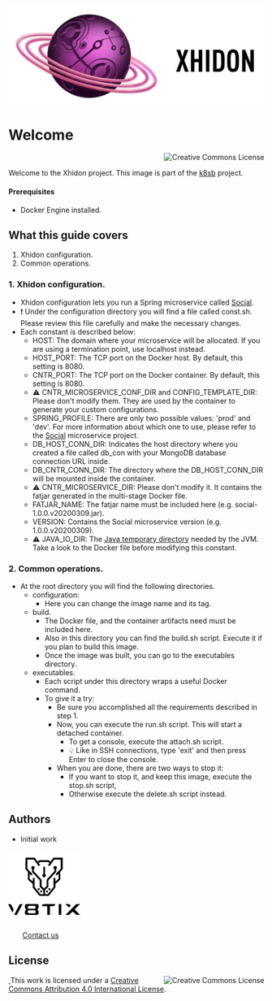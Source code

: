 ![xhidon image](./resources/xhidon-title.png)

# Welcome

<a rel="license" href="http://creativecommons.org/licenses/by/4.0/"><img alt="Creative Commons License" style="display: block; border-width:0; float: right" align="left" src="https://i.creativecommons.org/l/by/4.0/88x31.png"/></a><br/>

Welcome to the Xhidon project. This image is part of the [k8sb](https://github.com/v8tix/k8sb) project.

#### Prerequisites
* Docker Engine installed.

## What this guide covers
1. Xhidon configuration.
2. Common operations.
### 1. Xhidon configuration.
* Xhidon configuration lets you run a Spring microservice called [Social](https://github.com/v8tix/social).
* :exclamation: Under the configuration directory you will find a file called const.sh. Please review this file carefully and make the necessary changes.  
* Each constant is described below:
  * HOST: The domain where your microservice will be allocated. If you are using a termination point, use localhost instead.
  * HOST_PORT: The TCP port on the Docker host. By default, this setting is 8080.
  * CNTR_PORT: The TCP port on the Docker container. By default, this setting is 8080.
  * :warning: CNTR_MICROSERVICE_CONF_DIR and CONFIG_TEMPLATE_DIR: Please don't modify them. They are used by the container to generate your custom configurations.  
  * SPRING_PROFILE: There are only two possible values: 'prod' and 'dev'. For more information about which one to use, please refer to the [Social]("github.com/v8tix/social") microservice project.
  * DB_HOST_CONN_DIR: Indicates the host directory where you created a file called db_con with your MongoDB database connection URL inside.
  * DB_CNTR_CONN_DIR: The directory where the DB_HOST_CONN_DIR will be mounted inside the container. 
  * :warning: CNTR_MICROSERVICE_DIR: Please don't modify it. It contains the fatjar generated in the multi-stage Docker file.
  * FATJAR_NAME: The fatjar name must be included here (e.g. social-1.0.0.v20200309.jar). 
  * VERSION: Contains the Social microservice version (e.g. 1.0.0.v20200309). 
  * :warning: JAVA_IO_DIR: The [Java temporary directory](https://examples.javacodegeeks.com/core-java/io/java-io-tmpdir-example/) needed by the JVM. Take a look to the Docker file before modifying this constant.
### 2. Common operations.
* At the root directory you will find the following directories.
  * configuration:
    * Here you can change the image name and its tag. 
  * build.
    * The Docker file, and the container artifacts need must be included here.
    * Also in this directory you can find the build.sh script. Execute it if you plan to build this image. 
    * Once the image was built, you can go to the executables directory.
  * executables.
    * Each script under this directory wraps a useful Docker command.
    * To give it a try:
      * Be sure you accomplished all the requirements described in step 1.
      * Now, you can execute the run.sh script. This will start a detached container.
        * To get a console, execute the attach.sh script.
        * :bulb: Like in SSH connections, type 'exit' and then press Enter to close the console.
      * When you are done, there are two ways to stop it:
        * If you want to stop it, and keep this image, execute the stop.sh script,         
        * Otherwise execute the delete.sh script instead.
## Authors
* Initial work

![v8tix logo](resources/v8tix-logo.jpg) <p>&nbsp;&nbsp;&nbsp;&nbsp;&nbsp;&nbsp;&nbsp;[Contact us](mailto:info@v8tix.com)</p>  
## License  
<a rel="license" href="http://creativecommons.org/licenses/by/4.0/"><img alt="Creative Commons License" style="display: block; border-width:0; float: right" align="left" src="https://i.creativecommons.org/l/by/4.0/88x31.png"/>&nbsp;</a>This work is licensed under a [Creative Commons Attribution 4.0 International License](http://creativecommons.org/licenses/by/4.0/).  
  













 